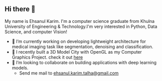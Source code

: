 ## Hi there 👋

My name is Ehsanul Karim. I'm a computer science graduate from Khulna University of Engineering & Technology.I'm very interested in Python, Data Science, and computer Vision!

- 🔭 I’m currently working on developing lightweight architecture for medical imaging task like segmentation, denoising and classification.
- 🌱 I recently built a 3D Model City with OpenGL as my Computer Graphics Project. check it out [here](https://youtu.be/KyK7m2BU5GI?si=0TWjJdbB6mfmnrms)
- 👯 I’m looking to collaborate on building applications with deep learning models.
  - Send me mail to ehsanul.karim.talha@gmail.com 

<!--
**Ehsanul-karim/Ehsanul-karim** is a ✨ _special_ ✨ repository because its `README.md` (this file) appears on your GitHub profile.

Here are some ideas to get you started:

- 🔭 I’m currently working on ...
- 🌱 I’m currently learning ...
- 👯 I’m looking to collaborate on ...
- 🤔 I’m looking for help with ...
- 💬 Ask me about ...
- 📫 How to reach me: ...
- 😄 Pronouns: ...
- ⚡ Fun fact: ...
-->
